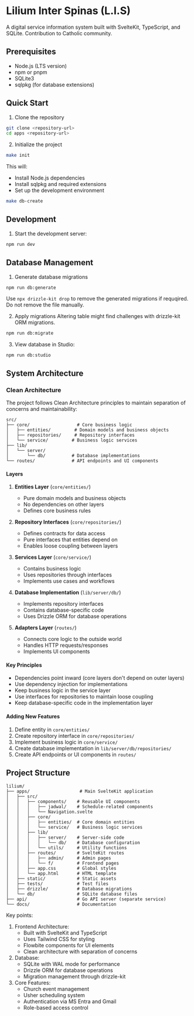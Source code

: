 # Lilium Inter Spinas (L.I.S)

A digital service information system built with SvelteKit, TypeScript, and SQLite. Contribution to Catholic community.

## Prerequisites

- Node.js (LTS version)
- npm or pnpm
- SQLite3
- sqlpkg (for database extensions)

## Quick Start

1. Clone the repository

```bash
git clone <repository-url>
cd apps <repository-url>
```

2. Initialize the project

```bash
make init
```

This will:

- Install Node.js dependencies
- Install sqlpkg and required extensions
- Set up the development environment

```bash
make db-create
```

## Development

1. Start the development server:

```bash
npm run dev
```

## Database Management

1. Generate database migrations

```bash
npm run db:generate
```

Use `npx drizzle-kit drop` to remove the generated migrations if requqired. Do not remove the file manually.

2. Apply migrations
   Altering table might find challenges with drizzle-kit ORM migrations.

```bash
npm run db:migrate
```

3. View database in Studio:

```
npm run db:studio
```

## System Architecture

### Clean Architecture

The project follows Clean Architecture principles to maintain separation of concerns and maintainability:

```
src/
├── core/                  # Core business logic
│   ├── entities/         # Domain models and business objects
│   ├── repositories/     # Repository interfaces
│   └── service/         # Business logic services
├── lib/
│   └── server/
│       └── db/          # Database implementations
└── routes/              # API endpoints and UI components
```

#### Layers

1. **Entities Layer** (`core/entities/`)

   - Pure domain models and business objects
   - No dependencies on other layers
   - Defines core business rules

2. **Repository Interfaces** (`core/repositories/`)

   - Defines contracts for data access
   - Pure interfaces that entities depend on
   - Enables loose coupling between layers

3. **Services Layer** (`core/service/`)

   - Contains business logic
   - Uses repositories through interfaces
   - Implements use cases and workflows

4. **Database Implementation** (`lib/server/db/`)

   - Implements repository interfaces
   - Contains database-specific code
   - Uses Drizzle ORM for database operations

5. **Adapters Layer** (`routes/`)
   - Connects core logic to the outside world
   - Handles HTTP requests/responses
   - Implements UI components

#### Key Principles

- Dependencies point inward (core layers don't depend on outer layers)
- Use dependency injection for implementations
- Keep business logic in the service layer
- Use interfaces for repositories to maintain loose coupling
- Keep database-specific code in the implementation layer

#### Adding New Features

1. Define entity in `core/entities/`
2. Create repository interface in `core/repositories/`
3. Implement business logic in `core/service/`
4. Create database implementation in `lib/server/db/repositories/`
5. Create API endpoints or UI components in `routes/`

## Project Structure

```
lilium/
├── apps/                   # Main SvelteKit application
│   ├── src/
│   │   ├── components/    # Reusable UI components
│   │   │   ├── jadwal/    # Schedule-related components
│   │   │   └── Navigation.svelte
│   │   ├── core/
│   │   │   ├── entities/  # Core domain entities
│   │   │   └── service/   # Business logic services
│   │   ├── lib/
│   │   │   ├── server/    # Server-side code
│   │   │   │   └── db/    # Database configuration
│   │   │   └── utils/     # Utility functions
│   │   ├── routes/        # SvelteKit routes
│   │   │   ├── admin/     # Admin pages
│   │   │   └── f/         # Frontend pages
│   │   ├── app.css        # Global styles
│   │   └── app.html       # HTML template
│   ├── static/            # Static assets
│   ├── tests/             # Test files
│   ├── drizzle/           # Database migrations
│   └── db/                # SQLite database files
├── api/                   # Go API server (separate service)
└── docs/                  # Documentation
```

Key points:

1. Frontend Architecture:
   - Built with SvelteKit and TypeScript
   - Uses Tailwind CSS for styling
   - Flowbite components for UI elements
   - Clean architecture with separation of concerns
2. Database:
   - SQLite with WAL mode for performance
   - Drizzle ORM for database operations
   - Migration management through drizzle-kit
3. Core Features:
   - Church event management
   - Usher scheduling system
   - Authentication via MS Entra and Gmail
   - Role-based access control

